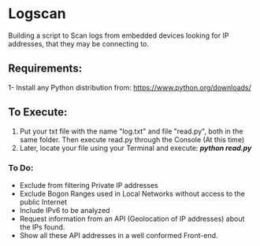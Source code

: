# Logscan
Building a script to Scan logs from embedded devices looking for IP addresses, that they may be connecting to.

## Requirements:
1- Install any Python distribution from: https://www.python.org/downloads/


## To Execute:
1. Put your txt file with the name "log.txt" and file "read.py", both in the same folder. Then execute read.py through the Console (At        this time)
2. Later, locate your file using your Terminal and execute:
         ***python read.py***

### To Do:
  * Exclude from filtering Private IP addresses
  * Exclude Bogon Ranges used in Local Networks without access to the public Internet
  * Include IPv6 to be analyzed
  * Request information from an API (Geolocation of IP addresses) about the IPs found.
  * Show all these API addresses in a well conformed Front-end.
